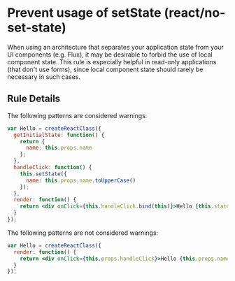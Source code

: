 # Prevent usage of setState (react/no-set-state)

When using an architecture that separates your application state from your UI components (e.g. Flux), it may be desirable to forbid the use of local component state. This rule is especially helpful in read-only applications (that don't use forms), since local component state should rarely be necessary in such cases.

## Rule Details

The following patterns are considered warnings:

```jsx
var Hello = createReactClass({
  getInitialState: function() {
    return {
      name: this.props.name
    };
  },
  handleClick: function() {
    this.setState({
      name: this.props.name.toUpperCase()
    });
  },
  render: function() {
    return <div onClick={this.handleClick.bind(this)}>Hello {this.state.name}</div>;
  }
});
```

The following patterns are not considered warnings:

```jsx
var Hello = createReactClass({
  render: function() {
    return <div onClick={this.props.handleClick}>Hello {this.props.name}</div>;
  }
});
```
